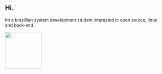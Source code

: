 ## Hi.
Im a brazillian system development student interested in open source, linux and back-end.

<img height="120em" src="https://github-readme-stats.vercel.app/api/top-langs/?username=rommuloifrn&layout=compact&langs_count=7&count_private=true&theme=dark"/>

<!--
**rommuloifrn/rommuloifrn** is a ✨ _special_ ✨ repository because its `README.md` (this file) appears on your GitHub profile.

Here are some ideas to get you started:

- 🔭 I’m currently working on ...
- 🌱 I’m currently learning ...
- 👯 I’m looking to collaborate on ...
- 🤔 I’m looking for help with ...
- 💬 Ask me about ...
- 📫 How to reach me: ...
- 😄 Pronouns: ...
- ⚡ Fun fact: ...
-->
